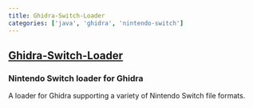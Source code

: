 ```yaml
---
title: Ghidra-Switch-Loader
categories: ['java', 'ghidra', 'nintendo-switch']
---
```

## [Ghidra-Switch-Loader](https://github.com/Adubbz/Ghidra-Switch-Loader)

### Nintendo Switch loader for Ghidra


A loader for Ghidra supporting a variety of Nintendo Switch file formats.
